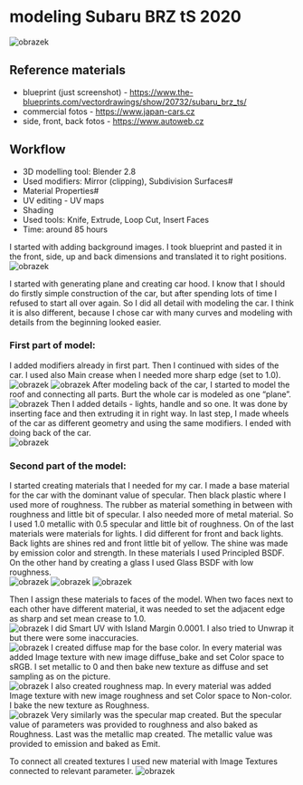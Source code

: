 # modeling Subaru BRZ tS 2020
![obrazek](https://github.com/user-attachments/assets/3da14697-6aae-49ab-958a-5bca135e94c5)

## Reference materials 
* blueprint (just screenshot) - https://www.the-blueprints.com/vectordrawings/show/20732/subaru_brz_ts/
* commercial fotos - https://www.japan-cars.cz
* side, front, back fotos - https://www.autoweb.cz

## Workflow 
* 3D modelling tool: Blender 2.8
* Used modifiers: Mirror (clipping), Subdivision Surfaces#
* Material Properties#
* UV editing - UV maps
* Shading
* Used tools: Knife, Extrude, Loop Cut, Insert Faces
* Time: around 85 hours

I started with adding background images. I took blueprint and pasted it in the front, side, up and back dimensions and translated it to right positions. <br />
![obrazek](https://github.com/user-attachments/assets/c6062f35-ad47-4acb-914c-58f6a8442c00)

I started with generating plane and creating car hood. I know that I should do firstly simple construction of the car, but after spending lots of time 
I refused to start all over again. So I did all detail with modeling the car. I think it is also different, because I chose car with many curves and 
modeling with details from the beginning looked easier.


### First part of model:
I added modifiers already in first part. Then I continued with sides of the car. I used also Main crease when I needed more sharp edge (set to 1.0). <br />
![obrazek](https://github.com/user-attachments/assets/6f1a6b4d-6618-4688-af8f-2ff5eb7a4670)
![obrazek](https://github.com/user-attachments/assets/325f28f1-9bc1-4abe-9e02-27f83786df79)
After modeling back of the car, I started to model the roof and connecting all parts. Burt the whole car is modeled as one “plane”.<br />
![obrazek](https://github.com/user-attachments/assets/746f6238-6132-4be1-8926-926e4ad67092)
Then I added details - lights, handle and so one. It was done by inserting face and then extruding it in right way. 
In last step, I made wheels of the car as different geometry and using the same modifiers. I ended with doing back of the car. <br />
![obrazek](https://github.com/user-attachments/assets/da3cd0d5-aba9-4d84-8d83-0d1a9d2e8aeb)

### Second part of the model:
I started creating materials that I needed for my car. I made a base material for the car with the dominant value of specular. 
Then black plastic where I used more of roughness. The rubber as material something in between with roughness and little bit of specular. 
I also needed more of metal material. So I used 1.0 metallic with 0.5 specular and little bit of roughness. 
On of the last materials were materials for lights. I did different for front and back lights. Back lights are shines red and front little bit of yellow. The shine was made by emission color and strength.
In these materials I used Principled BSDF. On the other hand by creating a glass I used Glass BSDF with low roughness. <br />
![obrazek](https://github.com/user-attachments/assets/2988799f-0f7f-41a6-b6bf-a7bc564f9c2b)
![obrazek](https://github.com/user-attachments/assets/52b039df-4917-4173-adf9-864d26c74490)
![obrazek](https://github.com/user-attachments/assets/9748580e-6b5f-4d8f-8b23-cc21f48ea633)

Then I assign these materials to faces of the model. When two faces next to each other have different material, it was needed to set the adjacent edge as sharp and set mean crease to 1.0. <br />
![obrazek](https://github.com/user-attachments/assets/a6880e6d-d5bb-4293-9d21-a63b38b62354)
I did Smart UV with Island Margin 0.0001. I also tried to Unwrap it but there were some inaccuracies.<br />
![obrazek](https://github.com/user-attachments/assets/c97bc39f-34d1-40e5-a3da-6044d5d050d0)
I created diffuse map for the base color. In every material was added Image texture with new image diffuse_bake and set Color space to sRGB. I set metallic to 0 and then bake new texture as diffuse and set sampling as on the picture. <br />
![obrazek](https://github.com/user-attachments/assets/049a59ac-7968-4f8a-a6b9-318d6423a096)
I also created roughness map. In every material was added Image texture with new image roughness and set Color space to Non-color. I bake the new texture as Roughness. <br />
![obrazek](https://github.com/user-attachments/assets/aa61143b-529d-42a4-a730-eac2133e5348)
Very similarly was the specular map created. But the specular value of parameters was provided to roughness and also baked as Roughness.
Last was the metallic map created. The metallic value was provided to emission and baked as Emit.

To connect all created textures I used new material with Image Textures connected to relevant parameter.
![obrazek](https://github.com/user-attachments/assets/64090432-2e20-44fd-9d50-20d4feac4bd0)






